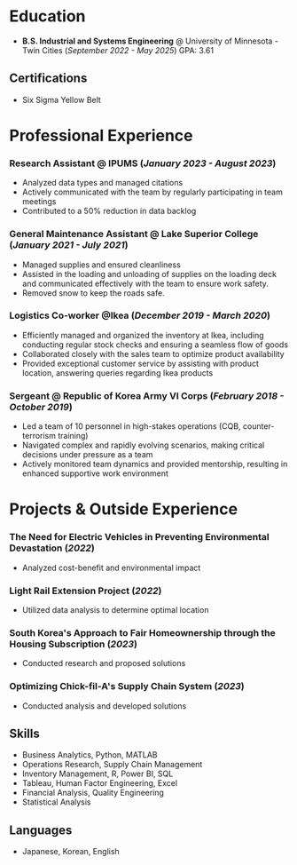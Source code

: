 # Education
- **B.S. Industrial and Systems Engineering** @ University of Minnesota - Twin Cities (_September 2022 - May 2025_) GPA: 3.61

## Certifications
- Six Sigma Yellow Belt

# Professional Experience
### Research Assistant @ IPUMS (_January 2023 - August 2023_)
  - Analyzed data types and managed citations
  - Actively communicated with the team by regularly participating in team meetings
  - Contributed to a 50% reduction in data backlog

### General Maintenance Assistant @ Lake Superior College (_January 2021 - July 2021_)
  - Managed supplies and ensured cleanliness
  - Assisted in the loading and unloading of supplies on the loading deck and communicated effectively with the team to ensure work safety.
  - Removed snow to keep the roads safe.
  
### Logistics Co-worker @Ikea (_December 2019 - March 2020_)
  - Efficiently managed and organized the inventory at Ikea, including conducting regular stock checks and ensuring a seamless flow of goods
  - Collaborated closely with the sales team to optimize product availability
  - Provided exceptional customer service by assisting with product location, answering queries regarding Ikea products

### Sergeant @ Republic of Korea Army VI Corps (_February 2018 - October 2019_)
  - Led a team of 10 personnel in high-stakes operations (CQB, counter-terrorism training)
  - Navigated complex and rapidly evolving scenarios, making critical decisions under pressure as a team
  - Actively monitored team dynamics and provided mentorship, resulting in enhanced supportive work environment

# Projects & Outside Experience
### The Need for Electric Vehicles in Preventing Environmental Devastation (_2022_)
  - Analyzed cost-benefit and environmental impact

### Light Rail Extension Project (_2022_)
  - Utilized data analysis to determine optimal location

### South Korea's Approach to Fair Homeownership through the Housing Subscription (_2023_)
  - Conducted research and proposed solutions

### Optimizing Chick-fil-A's Supply Chain System (_2023_)
  - Conducted analysis and developed solutions

## Skills
- Business Analytics, Python, MATLAB
- Operations Research, Supply Chain Management
- Inventory Management, R, Power BI, SQL
- Tableau, Human Factor Engineering, Excel
- Financial Analysis, Quality Engineering
- Statistical Analysis

## Languages
- Japanese, Korean, English
